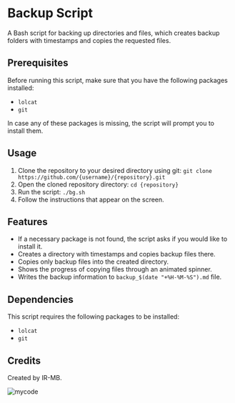 # Backup Script

A Bash script for backing up directories and files, which creates backup folders with timestamps and copies the requested files.

## Prerequisites 

Before running this script, make sure that you have the following packages installed:
- `lolcat`
- `git`

In case any of these packages is missing, the script will prompt you to install them.

## Usage 
1. Clone the repository to your desired directory using git: `git clone https://github.com/{username}/{repository}.git`
2. Open the cloned repository directory: `cd {repository}`
3. Run the script: `./bg.sh`
4. Follow the instructions that appear on the screen.

## Features 
- If a necessary package is not found, the script asks if you would like to install it.
- Creates a directory with timestamps and copies backup files there.
- Copies only backup files into the created directory.
- Shows the progress of copying files through an animated spinner.
- Writes the backup information to `backup_$(date "+%H-%M-%S").md` file.

## Dependencies 
This script requires the following packages to be installed:
- `lolcat`
- `git`

## Credits 
Created by IR-MB.


![mycode](https://s2.uupload.ir/files/screenshot_20230313_004422_7jsq.png)
